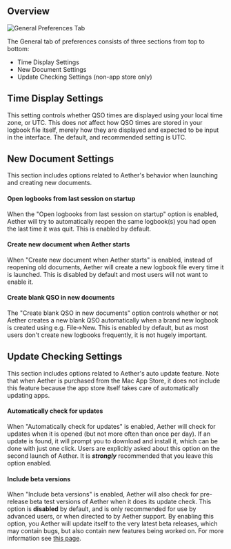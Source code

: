 ## Overview

![General Preferences Tab](/images/GeneralPreferences.png)

The General tab of preferences consists of three sections from top to bottom:

- Time Display Settings
- New Document Settings
- Update Checking Settings (non-app store only)

## Time Display Settings

This setting controls whether QSO times are displayed using your local time zone, or UTC. This does *not* affect how QSO times are stored in your logbook file itself, merely how they are displayed and expected to be input in the interface. The default, and recommended setting is UTC.

## New Document Settings

This section includes options related to Aether's behavior when launching and creating new documents.

#### Open logbooks from last session on startup

When the "Open logbooks from last session on startup" option is enabled, Aether will try to automatically reopen the same logbook(s) you had open the last time it was quit. This is enabled by default.

#### Create new document when Aether starts

When "Create new document when Aether starts" is enabled, instead of reopening old documents, Aether will create a new logbook file every time it is launched. This is disabled by default and most users will not want to enable it.

#### Create blank QSO in new documents

The "Create blank QSO in new documents" option controls whether or not Aether creates a new blank QSO automatically when a brand new logbook is created using e.g. File->New. This is enabled by default, but as most users don't create new logbooks frequently, it is not hugely important.

## Update Checking Settings

This section includes options related to Aether's auto update feature. Note that when Aether is purchased from the Mac App Store, it does not include this feature because the app store itself takes care of automatically updating apps.

#### Automatically check for updates

When "Automatically check for updates" is enabled, Aether will check for updates when it is opened (but not more often than once per day). If an update is found, it will prompt you to download and install it, which can be done with just one click. Users are explicitly asked about this option on the second launch of Aether. It is _**strongly**_ recommended that you leave this option enabled.

#### Include beta versions

When "Include beta versions" is enabled, Aether will also check for pre-release beta test versions of Aether when it does its update check. This option is **disabled** by default, and is only recommended for use by advanced users, or when directed to by Aether support. By enabling this option, you Aether will update itself to the very latest beta releases, which may contain bugs, but also contain new features being worked on. For more information see [this page](/faq/beta).
